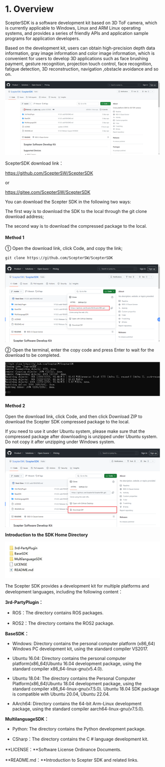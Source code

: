 # 1. Overview

<!-- ScepterSDK 是基于 3D ToF 相机提供的软件开发包，该开发包目前适用于 Windows、Linux、ARM Linux 操作系统，为应用开发者提供一系列友好的 API 和应用示例程序。用户基于该开发包，可获取高精度的深度数据信息、灰度图像信息和彩色图像信息，方便用户开发刷脸支付、手势识别、投影触控、人脸识别、疲劳检测、三维重建、导航避障等 3D 应用。 -->

ScepterSDK is a software development kit based on 3D ToF camera, which is currently applicable to Windows, Linux and ARM Linux operating systems, and provides a series of friendly APIs and application sample programs for application developers.

Based on the development kit, users can obtain high-precision depth data information, gray image information and color image information, which is convenient for users to develop 3D applications such as face brushing payment, gesture recognition, projection touch control, face recognition, fatigue detection, 3D reconstruction, navigation ,obstacle avoidance and so on.

![ScepterSDK](../../zh-cn/ScepterSDK/pic/ScepterSDK.png)

ScepterSDK download link：

<https://github.com/ScepterSW/ScepterSDK>

or

<https://gitee.com/ScepterSW/ScepterSDK>

<!-- 您可以通过以下两种下载方式下载 ScepterSDK 开发包： -->

You can download the Scepter SDK in the following two ways:

<!-- 方式一通过 git clone 下载到本地； -->

The first way is to download the SDK to the local through the git clone download address;

<!-- 方式二通过下载压缩包到本地。 -->

The second way is to download the compressed package to the local.

<!-- tabs:start -->

#### **Method 1**

<!-- ① 打开下载链接，点击 Code，复制链接； -->

① Open the download link, click Code, and copy the link;

```
git clone https://github.com/ScepterSW/ScepterSDK
```

![git clone SDK http](<../../zh-cn/ScepterSDK/pic/git clone SDK http.png>)

<!-- ② 打开终端，输入复制代码回车，等待下载完成。 -->

② Open the terminal, enter the copy code and press Enter to wait for the download to be completed.

![git clone ScepterSDK](<../../zh-cn/ScepterSDK/pic/git clone ScepterSDK.png>)

#### **Method 2**

<!-- 打开下载链接，点击 Code，再点击 Download ZIP，即可将 ScepterSDK 压缩包下载到本地。 -->

Open the download link, click Code, and then click Download ZIP to download the Scepter SDK compressed package to the local.

<!-- 如需在 Ubuntu 系统下使用，请确保下载后的压缩包是在 Ubuntu 系统下解压，请勿在 Windows 系统解压后复制使用。 -->

If you need to use it under Ubuntu system, please make sure that the compressed package after downloading is unzipped under Ubuntu system. Do not copy it after unzipping under Windows system.

![GitHub ScepterSDK](<../../zh-cn/ScepterSDK/pic/GitHub ScepterSDK.png>)

<!-- tabs:end -->

**Introduction to the SDK Home Directory**

![ScepterSDK Content](<../../zh-cn/ScepterSDK/pic/ScepterSDK Content.png>)

<!-- ScepterSDK 提供的多平台和开发语言的开发包，包含如下内容： -->

The Scepter SDK provides a development kit for multiple platforms and development languages, including the following content：

**3rd-PartyPlugin：**

- ROS：The directory contains ROS packages.

- ROS2：The directory contains the ROS2 package.

**BaseSDK：**

<!-- - Windows：目录包含个人计算机平台(x86_64) Windows PC 开发包, 使用标准编译器 VS2017。

- Ubuntu16.04：目录包含个人计算机平台(x86_64) Ubuntu16.04 开发包, 使用标准编译器 x86_64-linux-gnu(v5.4.0)。

- Ubuntu18.04：目录包含个人计算机平台(x86_64) Ubuntu18.04 开发包, 使用标准编译器 x86_64-linux-gnu(v7.5.0)。Ubuntu18.04 SDK 包与 Ubuntu20.04、Ubuntu22.04 兼容。

- AArch64：目录包含 64 位 Arm-Linux 开发包，使用标准编译器 aarch64-linux-gnu(v7.5.0)。 -->

- Windows: Directory contains the personal computer platform (x86_64) Windows PC development kit, using the standard compiler VS2017.

- Ubuntu 16.04: Directory contains the personal computer platform(x86_64)Ubuntu 16.04 development package, using the standard compiler x86_64-linux-gnu(v5.4.0).

- Ubuntu 18.04: The directory contains the Personal Computer Platform(x86_64)Ubuntu 18.04 development package, using the standard compiler x86_64-linux-gnu(v7.5.0). Ubuntu 18.04 SDK package is compatible with Ubuntu 20.04, Ubuntu 22.04.

- AArch64: Directory contains the 64-bit Arm-Linux development package, using the standard compiler aarch64-linux-gnu(v7.5.0).

**MultilanguageSDK：**

- Python: The directory contains the Python development package.

- CSharp：The directory contains the C # language development kit.

**LICENSE：**Software License Ordinance Documents.

**README.md：**Introduction to Scepter SDK and related links.
